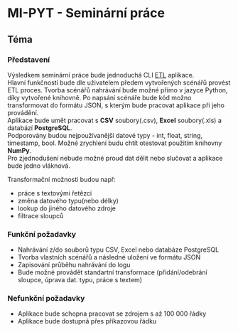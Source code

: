 # MI-PYT - Seminární práce

## Téma
### Představení
Výsledkem seminární práce bude jednoduchá CLI [ETL](https://en.wikipedia.org/wiki/Extract,_transform,_load) aplikace.   
Hlavní funkčností bude dle uživatelem předem vytvořených scénářů provést ETL proces. Tvorba scénářů nahrávání bude možné přímo v jazyce Python, díky vytvořené knihovně. Po napsání scénáře bude kód možno transformovat do formátu JSON, s kterým bude pracovat aplikace při jeho provádění.  
Aplikace bude umět pracovat s **CSV** soubory(.csv), **Excel** soubory(.xls) a databází **PostgreSQL**.   
Podporovány budou nejpoužívanější datové typy - int, float, string, timestamp, bool. Možné zrychlení budu chtít otestovat použitím knihovny **NumPy**.   
Pro zjednodušení nebude možné proud dat dělit nebo slučovat a aplikace bude jedno vláknová. 
    
Transformační možnosti budou např:
* práce s textovými řetězci
* změna datového typu(nebo délky)
* lookup do jiného datového zdroje
* filtrace sloupců


### Funkční požadavky
* Nahrávání z/do souborů typu CSV, Excel nebo databáze PostgreSQL
* Tvorba vlastních scénářů a následné uložení ve formátu JSON
* Zapisování průběhu nahrávání do logu
* Bude možné provádět standartní transformace (přidání/odebrání sloupce, úprava dat. typu, práce s textem)

### Nefunkční požadavky
* Aplikace bude schopna pracovat se zdrojem s až 100 000 řádky
* Aplikace bude dostupná přes příkazovou řádku



